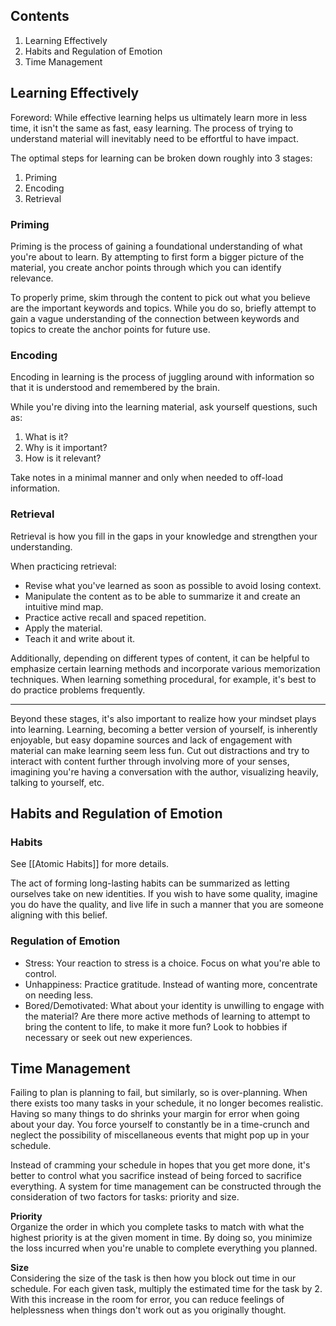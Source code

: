 ## Contents
1. Learning Effectively
2. Habits and Regulation of Emotion
3. Time Management

## Learning Effectively
Foreword: While effective learning helps us ultimately learn more in less time, it isn't the same as fast, easy learning. The process of trying to understand material will inevitably need to be effortful to have impact.

The optimal steps for learning can be broken down roughly into 3 stages:
1) Priming
2) Encoding
3) Retrieval

### Priming
Priming is the process of gaining a foundational understanding of what you're about to learn. By attempting to first form a bigger picture of the material, you create anchor points through which you can identify relevance.

To properly prime, skim through the content to pick out what you believe are the important keywords and topics. While you do so, briefly attempt to gain a vague understanding of the connection between keywords and topics to create the anchor points for future use.

### Encoding
Encoding in learning is the process of juggling around with information so that it is understood and remembered by the brain. 

While you're diving into the learning material, ask yourself questions, such as:
1) What is it?
2) Why is it important?
3) How is it relevant?

Take notes in a minimal manner and only when needed to off-load information.

### Retrieval
Retrieval is how you fill in the gaps in your knowledge and strengthen your understanding. 

When practicing retrieval:
- Revise what you've learned as soon as possible to avoid losing context.
- Manipulate the content as to be able to summarize it and create an intuitive mind map.
- Practice active recall and spaced repetition.
- Apply the material.
- Teach it and write about it.

Additionally, depending on different types of content, it can be helpful to emphasize certain learning methods and incorporate various memorization techniques. When learning something procedural, for example, it's best to do practice problems frequently.

---
Beyond these stages, it's also important to realize how your mindset plays into learning. Learning, becoming a better version of yourself, is inherently enjoyable, but easy dopamine sources and lack of engagement with material can make learning seem less fun. Cut out distractions and try to interact with content further through involving more of your senses, imagining you're having a conversation with the author, visualizing heavily, talking to yourself, etc.

## Habits and Regulation of Emotion
### Habits
See [[Atomic Habits]] for more details.

The act of forming long-lasting habits can be summarized as letting ourselves take on new identities. If you wish to have some quality, imagine you do have the quality, and live life in such a manner that you are someone aligning with this belief.

### Regulation of Emotion
- Stress: Your reaction to stress is a choice. Focus on what you're able to control.
- Unhappiness: Practice gratitude. Instead of wanting more, concentrate on needing less.
- Bored/Demotivated: What about your identity is unwilling to engage with the material? Are there more active methods of learning to attempt to bring the content to life, to make it more fun? Look to hobbies if necessary or seek out new experiences.

## Time Management
Failing to plan is planning to fail, but similarly, so is over-planning. When there exists too many tasks in your schedule, it no longer becomes realistic. Having so many things to do shrinks your margin for error when going about your day. You force yourself to constantly be in a time-crunch and neglect the possibility of miscellaneous events that might pop up in your schedule.

Instead of cramming your schedule in hopes that you get more done, it's better to control what you sacrifice instead of being forced to sacrifice everything. A system for time management can be constructed through the consideration of two factors for tasks: priority and size. 

**Priority**  
Organize the order in which you complete tasks to match with what the highest priority is at the given moment in time. By doing so, you minimize the loss incurred when you're unable to complete everything you planned. 

**Size**  
Considering the size of the task is then how you block out time in our schedule. For each given task, multiply the estimated time for the task by 2. With this increase in the room for error, you can reduce feelings of helplessness when things don't work out as you originally thought.
